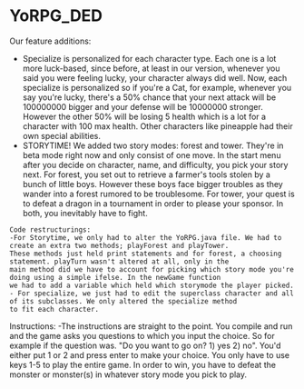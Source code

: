 # YoRPG_DED
Our feature additions:
- Specialize is personalized for each character type. Each one is a lot more luck-based, since before, at least
in our version, whenever you said you were feeling lucky, your character always did well. Now, each specialize is 
personalized so if you're a Cat, for example, whenever you say you're lucky, there's a 50% chance that your next attack
will be 100000000 bigger and your defense will be 10000000 stronger. However the other 50% will be losing 5 health which
is a lot for a character with 100 max health. Other characters like pineapple had their own special abilities.
- STORYTIME! We added two story modes: forest and tower. They're in beta mode right now and only consist of one move. In
the start menu after you decide on character, name, and difficulty, you pick your story next. For forest, you set out to 
retrieve a farmer's tools stolen by a bunch of little boys. However these boys face bigger troubles as they wander into 
a forest rumored to be troublesome. For tower, your quest is to defeat a dragon in a tournament in order to please your
sponsor. In both, you inevitably have to fight.
~~~~~~~~~~~~~~~~
Code restructurings:
-For Storytime, we only had to alter the YoRPG.java file. We had to create an extra two methods; playForest and playTower. 
These methods just held print statements and for forest, a choosing statement. playTurn wasn't altered at all, only in the 
main method did we have to account for picking which story mode you're doing using a simple ifelse. In the newGame function
we had to add a variable which held which storymode the player picked.
- For specialize, we just had to edit the superclass character and all of its subclasses. We only altered the specialize method
to fit each character.
~~~~~~~~~~~~~~~~
Instructions:
-The instructions are straight to the point. You compile and run and the game asks you questions to which you input the choice.
So for example if the question was. "Do you want to go on? 1) yes 2) no". You'd either put 1 or 2 and press enter to make
your choice. You only have to use keys 1-5 to play the entire game. In order to win, you have to defeat the monster or monster(s)
in whatever story mode you pick to play.